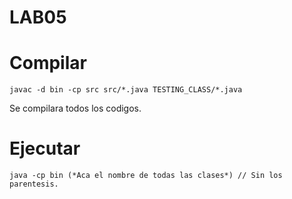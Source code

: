# LAB05

# Compilar

```
javac -d bin -cp src src/*.java TESTING_CLASS/*.java
```


Se compilara todos los codigos.

# Ejecutar

```
java -cp bin (*Aca el nombre de todas las clases*) // Sin los parentesis.
```


